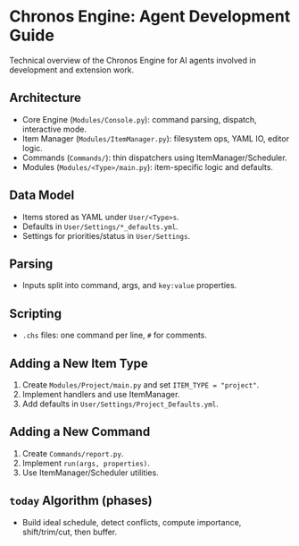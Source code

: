 # Chronos Engine: Agent Development Guide

Technical overview of the Chronos Engine for AI agents involved in development and extension work.

## Architecture
- Core Engine (`Modules/Console.py`): command parsing, dispatch, interactive mode.
- Item Manager (`Modules/ItemManager.py`): filesystem ops, YAML IO, editor logic.
- Commands (`Commands/`): thin dispatchers using ItemManager/Scheduler.
- Modules (`Modules/<Type>/main.py`): item-specific logic and defaults.

## Data Model
- Items stored as YAML under `User/<Type>s`.
- Defaults in `User/Settings/*_defaults.yml`.
- Settings for priorities/status in `User/Settings`.

## Parsing
- Inputs split into command, args, and `key:value` properties.

## Scripting
- `.chs` files: one command per line, `#` for comments.

## Adding a New Item Type
1) Create `Modules/Project/main.py` and set `ITEM_TYPE = "project"`.
2) Implement handlers and use ItemManager.
3) Add defaults in `User/Settings/Project_Defaults.yml`.

## Adding a New Command
1) Create `Commands/report.py`.
2) Implement `run(args, properties)`.
3) Use ItemManager/Scheduler utilities.

## `today` Algorithm (phases)
- Build ideal schedule, detect conflicts, compute importance, shift/trim/cut, then buffer.

